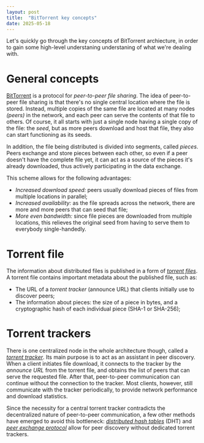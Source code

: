 ```yaml
---
layout: post
title:  "BitTorrent key concepts"
date: 2025-05-18
---
```


Let's quickly go through the key concepts of BitTorrent archiecture, in order to gain some high-level understaning understaning of what we're dealing with. 

# General concepts

[BitTorrent][bit-torrent-wiki] is a protocol for _peer-to-peer file sharing_. The idea of peer-to-peer file sharing is that there's no single central location where the file is stored. Instead, multiple copies of the same file are located at many nodes _(peers)_ in the network, and each peer can serve the contents of that file to others. Of course, it all starts with just a single node having a single copy of the file: the _seed_, but as more peers download and host that file, they also can start functioning as its seeds. 

In addition, the file being distributed is divided into segments, called _pieces_. Peers exchange and store pieces between each other, so even if a peer doesn't have the complete file yet, it can act as a source of the pieces it's already downloaded, thus actively participating in the data exchange. 

This scheme allows for the following advantages: 

* _Increased download speed:_ peers usually download pieces of files from multiple locations in parallel;
* _Increased availability:_ as the file spreads across the network, there are more and more peers that can seed that file;
* _More even bandwidth:_ since file pieces are downloaded from multiple locations, this relieves the original seed from having to serve them to everybody single-handedly. 

# Torrent file 

The information about distributed files is published in a form of [_torrent files_][torrent-file-wiki]. A torrent file contains important metadata about the published file, such as: 

* The URL of a _torrent tracker_ (announce URL) that clients initially use to discover peers; 
* The information about pieces: the size of a piece in bytes, and a cryptographic hash of each individual piece (SHA-1 or SHA-256); 

# Torrent trackers 

There is one centralized node in the whole architecture though, called a [_torrent tracker_][torrent-tracker-wiki]. Its main purpose is to act as an assistant in peer discovery. When a client initiates file download, it connects to the tracker by the _announce URL_ from the torrent file, and obtains the list of peers that can serve the requested file. After that, peer-to-peer communication can continue without the connection to the tracker. Most clients, however, still communicate with the tracker periodically, to provide network performance and download statistics. 

Since the necessity for a central torrent tracker contradicts the decentralized nature of peer-to-peer communication, a few other methods have emerged to avoid this bottleneck: [_distributed hash tables_][dht-wiki] (DHT) and [_peer exchange protocol_][pex-wiki] allow for peer discovery without dedicated torrent trackers. 


[bit-torrent-wiki]: https://en.wikipedia.org/wiki/BitTorrent
[torrent-file-wiki]: https://en.wikipedia.org/wiki/Torrent_file
[torrent-tracker-wiki]: https://en.wikipedia.org/wiki/BitTorrent_tracker
[dht-wiki]: https://en.wikipedia.org/wiki/Distributed_hash_table
[pex-wiki]: https://en.wikipedia.org/wiki/Peer_exchange





